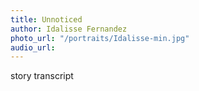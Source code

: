 ```yaml
---
title: Unnoticed
author: Idalisse Fernandez
photo_url: "/portraits/Idalisse-min.jpg"
audio_url: 
---
```


story transcript